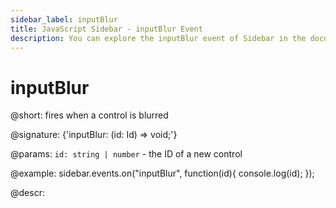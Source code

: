 ```yaml
---
sidebar_label: inputBlur
title: JavaScript Sidebar - inputBlur Event 
description: You can explore the inputBlur event of Sidebar in the documentation of the DHTMLX JavaScript UI library. Browse developer guides and API reference, try out code examples and live demos, and download a free 30-day evaluation version of DHTMLX Suite 7.
---
```


# inputBlur

@short: fires when a control is blurred

@signature: {'inputBlur: (id: Id) => void;'}

@params:
`id: string | number` - the ID of a new control

@example:
sidebar.events.on("inputBlur", function(id){
    console.log(id);
});

@descr:

[comment]: # (@related: sidebar/events.md)
